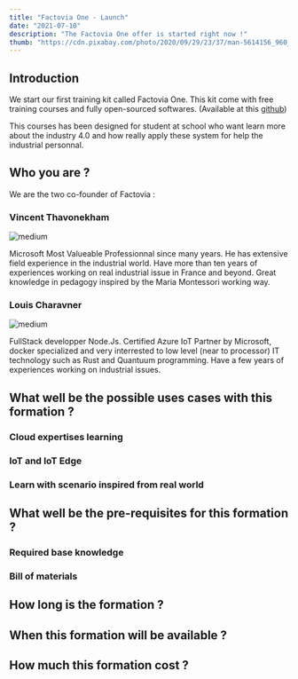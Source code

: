 ```yaml
---
title: "Factovia One - Launch"
date: "2021-07-10"
description: "The Factovia One offer is started right now !"
thumb: "https://cdn.pixabay.com/photo/2020/09/29/23/37/man-5614156_960_720.png"
---
```


##  Introduction

We start our first training kit called Factovia One. This kit come with free training courses and fully open-sourced softwares. (Available at this [github](https://github.com/muglyon/SmartFactory))

  

This courses has been designed for student at school who want learn more about the industry 4.0 and how really apply these system for help the industrial personnal.

  

##  Who you are ?

We are the two co-founder of Factovia :

### Vincent Thavonekham
  
  ![medium](https://external-content.duckduckgo.com/iu/?u=https://sessionize.com/image/568a-400o400o2-TTTe5rfBwrfHwzXDZpgcqU.jpg&f=1&nofb=1)

Microsoft Most Valueable Professionnal since many years. He has extensive field experience in the industrial world. Have more than ten years of experiences working on real industrial issue in France and beyond. Great knowledge in pedagogy inspired by the Maria Montessori working way.

### Louis Charavner 
![medium](https://stmediarassetsfrcerec.blob.core.windows.net/other/tete3.jpg)

FullStack developper Node.Js. Certified Azure IoT Partner by Microsoft, docker specialized and very interrested to low level (near to processor) IT technology such as Rust and Quantuum programming. Have a few years of experiences working on industrial issues.

## What well be the possible uses cases with this formation ?
### Cloud expertises learning
### IoT and IoT Edge
### Learn with scenario inspired from real world

## What well be the pre-requisites for this formation ?
### Required base knowledge
### Bill of materials

## How long is the formation ?

## When this formation will be available ?

## How much this formation cost ?
